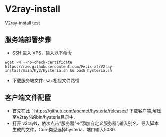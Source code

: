 # V2ray-install
V2ray-install test

## 服务端部署步骤  
- SSH 进入 VPS，输入以下命令
```
wget -N --no-check-certificate https://raw.githubusercontent.com/Felix-zf/V2ray-install/main/hy2/hysteria.sh && bash hysteria.sh
```
- 下载服务端文件: sz+相应文件路径

## 客户端文件配置
- 首先在此：https://github.com/apernet/hysteria/releases/ 下载客户端,解压至v2rayN的bin/hysteria目录中.
- 打开 v2rayN，依次点击“服务器”→“添加自定义服务器”,输入别名、导入脚本生成的文件，Core类型选择hysteria，端口输入5080.
